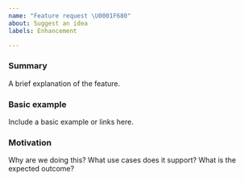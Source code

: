 ```yaml
---
name: "Feature request \U0001F680"
about: Suggest an idea
labels: Enhancement

---
```


### Summary

A brief explanation of the feature.

### Basic example

Include a basic example or links here.

### Motivation

Why are we doing this? What use cases does it support? What is the expected outcome?